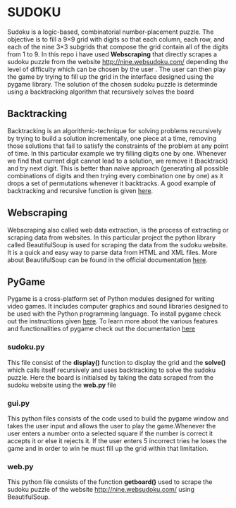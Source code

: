 # SUDOKU
Sudoku is a logic-based, combinatorial number-placement puzzle. The objective is to fill a 9×9 grid with digits so that each column, each row, and each of the nine 3×3 subgrids that compose the grid contain all of the digits from 1 to 9. 
In this repo i have used **Webscraping** that directly scrapes a sudoku puzzle from the website http://nine.websudoku.com/ depending the level of difficulty which can be chosen by the user . The user can then play the game by trying to fill up the grid in the interface designed using the pygame library. The solution of the chosen sudoku puzzle is determinde using a backtracking algorithm that recursively solves the board

## Backtracking
Backtracking is an algorithmic-technique for solving problems recursively by trying to build a solution incrementally, one piece at a time, removing those solutions that fail to satisfy the constraints of the problem at any point of time.
In this particular example we try filling digits one by one. Whenever we find that current digit cannot lead to a solution, we remove it (backtrack) and try next digit. This is better than naive approach (generating all possible combinations of digits and then trying every combination one by one) as it drops a set of permutations whenever it backtracks.
A good example of backtracking and recursive function is given [here](https://youtu.be/8lhxIOAfDss).

## Webscraping

Webscraping also called web data extraction, is the process of extracting or scraping data from websites. In this particular project the python library called BeautifulSoup is used for scraping the data from the sudoku website. It is a quick and easy way to parse data from HTML and XML files. More about BeautifulSoup can be found in the official documentation [here](https://www.crummy.com/software/BeautifulSoup/bs4/doc/).


## PyGame
Pygame is a cross-platform set of Python modules designed for writing video games. It includes computer graphics and sound libraries designed to be used with the Python programming language. To install pygame check out the instructions given [here](https://www.pygame.org/wiki/GettingStarted).
To learn more aboot the various features and functionalities of pygame check out the documentation [here](https://www.pygame.org/docs/)

### sudoku.py
This file consist of the **display()** function to display the grid and the **solve()** which calls itself recursively and uses backtracking to solve the sudoku puzzle. Here the board is initialsed by taking the data scraped from the sudoku website using the **web.py** file

### gui.py
This python files consists of the code used to build the pygame window and takes the user input and allows the user to play the game.Whenever the user enters a number onto a selected square if the number is correct it accepts it or else it rejects
 it. If the user enters 5 incorrect tries he loses the game and in order to win he must fill up the grid within that limitation.
 
### web.py
This python file consists of the function **getboard()** used to scrape the sudoku puzzle of the website http://nine.websudoku.com/ using BeautifulSoup.
